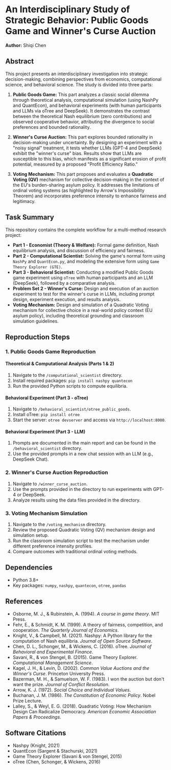 # An Interdisciplinary Study of Strategic Behavior: Public Goods Game and Winner's Curse Auction

**Author:** Shiqi Chen

## Abstract

This project presents an interdisciplinary investigation into strategic decision-making, combining perspectives from economics, computational science, and behavioral science. The study is divided into three parts:

1.  **Public Goods Game:** This part analyzes a classic social dilemma through theoretical analysis, computational simulation (using NashPy and QuantEcon), and behavioral experiments (with human participants and LLMs via oTree and DeepSeek). It demonstrates the contrast between the theoretical Nash equilibrium (zero contributions) and observed cooperative behavior, attributing the divergence to social preferences and bounded rationality.

2.  **Winner's Curse Auction:** This part explores bounded rationality in decision-making under uncertainty. By designing an experiment with a "noisy signal" treatment, it tests whether LLMs (GPT-4 and DeepSeek) exhibit the "winner's curse" bias. Results show that LLMs are susceptible to this bias, which manifests as a significant erosion of profit potential, measured by a proposed "Profit Efficiency Ratio."

3.  **Voting Mechanism:** This part proposes and evaluates a **Quadratic Voting (QV)** mechanism for collective decision-making in the context of the EU's burden-sharing asylum policy. It addresses the limitations of ordinal voting systems (as highlighted by Arrow's Impossibility Theorem) and incorporates preference intensity to enhance fairness and legitimacy.

## Task Summary

This repository contains the complete workflow for a multi-method research project:

*   **Part 1 - Economist (Theory & Welfare):** Formal game definition, Nash equilibrium analysis, and discussion of efficiency and fairness.
*   **Part 2 - Computational Scientist:** Solving the game's normal form using `NashPy` and `QuantEcon.py`, and modeling the extensive form using `Game Theory Explorer (GTE)`.
*   **Part 3 - Behavioral Scientist:** Conducting a modified Public Goods game experiment using `oTree` with human participants and an LLM (DeepSeek), followed by a comparative analysis.
*   **Problem Set 2 - Winner's Curse:** Design and execution of an auction experiment to test for the winner's curse in LLMs, including prompt design, experiment execution, and results analysis.
*   **Voting Mechanism:** Design and simulation of a Quadratic Voting mechanism for collective choice in a real-world policy context (EU asylum policy), including theoretical grounding and classroom simulation guidelines.

## Reproduction Steps

### 1. Public Goods Game Reproduction

#### Theoretical & Computational Analysis (Parts 1 & 2)
1.  Navigate to the `/computational_scientist` directory.
2.  Install required packages: `pip install nashpy quantecon`
3.  Run the provided Python scripts to compute equilibria.

#### Behavioral Experiment (Part 3 - oTree)
1.  Navigate to `/behavioral_scientist/otree_public_goods`.
2.  Install oTree: `pip install otree`
3.  Start the server: `otree devserver` and access via `http://localhost:8000`.

#### Behavioral Experiment (Part 3 - LLM)
1.  Prompts are documented in the main report and can be found in the `/behavioral_scientist` directory.
2.  Use the provided prompts in a new chat session with an LLM (e.g., DeepSeek Chat).

### 2. Winner's Curse Auction Reproduction
1.  Navigate to `/winner_curse_auction`.
2.  Use the prompts provided in the directory to run experiments with GPT-4 or DeepSeek.
3.  Analyze results using the data files provided in the directory.

### 3. Voting Mechanism Simulation
1.  Navigate to the `/voting_mechanism` directory.
2.  Review the proposed Quadratic Voting (QV) mechanism design and simulation setup.
3.  Run the classroom simulation script to test the mechanism under different preference intensity profiles.
4.  Compare outcomes with traditional ordinal voting methods.

## Dependencies

*   Python 3.8+
*   Key packages: `numpy`, `nashpy`, `quantecon`, `otree`, `pandas`

## References

*   Osborne, M. J., & Rubinstein, A. (1994). *A course in game theory*. MIT Press.
*   Fehr, E., & Schmidt, K. M. (1999). A theory of fairness, competition, and cooperation. *The Quarterly Journal of Economics*.
*   Knight, V., & Campbell, M. (2021). Nashpy: A Python library for the computation of Nash equilibria. *Journal of Open Source Software*.
*   Chen, D. L., Schonger, M., & Wickens, C. (2016). oTree. *Journal of Behavioral and Experimental Finance*.
*   Savani, R., & von Stengel, B. (2015). Game Theory Explorer. *Computational Management Science*.
*   Kagel, J. H., & Levin, D. (2002). *Common Value Auctions and the Winner's Curse*. Princeton University Press.
*   Bazerman, M. H., & Samuelson, W. F. (1983). I won the auction but don't want the prize. *Journal of Conflict Resolution*.
*   Arrow, K. J. (1972). *Social Choice and Individual Values*.
*   Buchanan, J. M. (1986). *The Constitution of Economic Policy*. Nobel Prize Lecture.
*   Lalley, S., & Weyl, E. G. (2018). Quadratic Voting: How Mechanism Design Can Radicalize Democracy. *American Economic Association Papers & Proceedings*.

## Software Citations

*   Nashpy (Knight, 2021)
*   QuantEcon (Sargent & Stachurski, 2021)
*   Game Theory Explorer (Savani & von Stengel, 2015)
*   oTree (Chen, Schonger, & Wickens, 2016)

